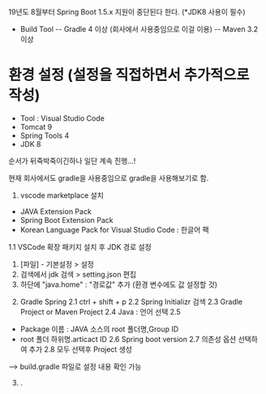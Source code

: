 

 19년도 8월부터 Spring Boot 1.5.x 지원이 중단된다 한다.
 (*JDK8 사용이 필수)

- Build Tool
 -- Gradle 4 이상 (회사에서 사용중임으로 이걸 이용)
 -- Maven 3.2 이상



# 환경 설정 (설정을 직접하면서 추가적으로 작성)
 - Tool : Visual Studio Code
 - Tomcat 9
 - Spring Tools 4
 - JDK 8
 
 순서가 뒤죽박죽이긴하나 일단 계속 진행...!
 
 
 
 
현재 회사에서도 gradle을 사용중임으로 gradle을 사용해보기로 함.

1. vscode marketplace 설치
 - JAVA Extension Pack
 - Spring Boot Extension Pack
 - Korean Language Pack for Visual Studio Code : 한글어 팩

1.1 VSCode 확장 패키지 설치 후 JDK 경로 설정
 1) [파일] - 기본설정 > 설정
 2) 검색에서 jdk 검색 > setting.json 편집
 3) 하단에 "java.home" : "경로값" 추가 (환경 변수에도 값 설정할 것)
 
 2. Gradle Spring 
  2.1 ctrl + shift + p
  2.2 Spring Initializr 검색
  2.3 Gradle Project or Maven Project
  2.4 Java : 언어 선택
  2.5  
   - Package 이름 : JAVA 소스의 root 폴더명,Group ID
   - root 폴더 하위명.articact ID
  2.6 Spring boot version
  2.7 의존성 옵션 선택하여 추가
  2.8 모두 선택후 Project 생성
  
  --> build.gradle 파일로 설정 내용 확인 가능
  
  3. .
